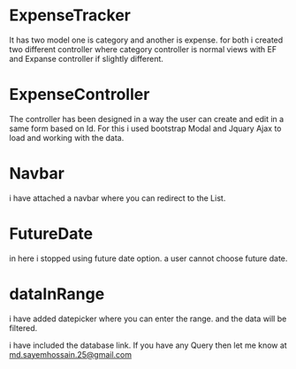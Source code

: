 # ExpenseTracker
It has two model one is category and another is expense. for both i created two different controller where category controller is
normal views with EF and Expanse controller if slightly different. 

# ExpenseController
The controller has been designed in a way the user can create and edit in a same form based on Id.
For this i used bootstrap Modal and Jquary Ajax to load and working with the data.

# Navbar
i have attached a navbar where you can redirect to the List.

# FutureDate
in here i stopped using future date option. a user cannot choose future date.

# dataInRange
i have added datepicker where you can enter the range. and the data will be filtered.

i have included the database link. 
If you have any Query then let me know at md.sayemhossain.25@gmail.com

